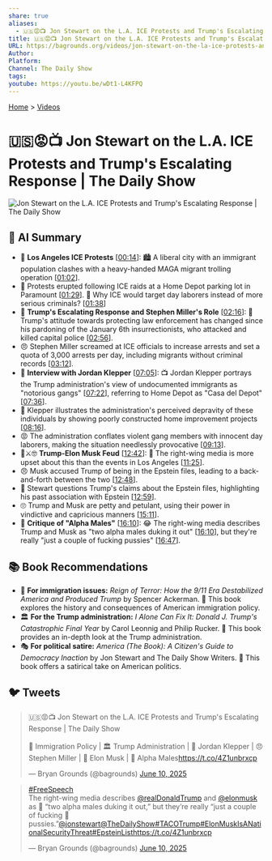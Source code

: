 ```yaml
---
share: true
aliases:
  - 🇺🇸😡📺 Jon Stewart on the L.A. ICE Protests and Trump's Escalating Response | The Daily Show
title: 🇺🇸😡📺 Jon Stewart on the L.A. ICE Protests and Trump's Escalating Response | The Daily Show
URL: https://bagrounds.org/videos/jon-stewart-on-the-la-ice-protests-and-trumps-escalating-response-the-daily-show
Author: 
Platform: 
Channel: The Daily Show
tags: 
youtube: https://youtu.be/wDt1-L4KFPQ
---
```

[Home](../index.md) > [Videos](./index.md)  
# 🇺🇸😡📺 Jon Stewart on the L.A. ICE Protests and Trump's Escalating Response | The Daily Show  
![Jon Stewart on the L.A. ICE Protests and Trump's Escalating Response | The Daily Show](https://youtu.be/wDt1-L4KFPQ)  
  
## 🤖 AI Summary  
* 📍 **Los Angeles ICE Protests** \[[00:14](http://www.youtube.com/watch?v=wDt1-L4KFPQ&t=14)\]: 🏙️ A liberal city with an immigrant population clashes with a heavy-handed MAGA migrant trolling operation \[[01:02](http://www.youtube.com/watch?v=wDt1-L4KFPQ&t=62)\].  
* 🚨 Protests erupted following ICE raids at a Home Depot parking lot in Paramount \[[01:29](http://www.youtube.com/watch?v=wDt1-L4KFPQ&t=89)\]. 🤔 Why ICE would target day laborers instead of more serious criminals? \[[01:38](http://www.youtube.com/watch?v=wDt1-L4KFPQ&t=98)\]  
* 📣 **Trump's Escalating Response and Stephen Miller's Role** \[[02:16](http://www.youtube.com/watch?v=wDt1-L4KFPQ&t=136)\]: 🚨 Trump's attitude towards protecting law enforcement has changed since his pardoning of the January 6th insurrectionists, who attacked and killed capital police \[[02:56](http://www.youtube.com/watch?v=wDt1-L4KFPQ&t=176)\].  
* 😠 Stephen Miller screamed at ICE officials to increase arrests and set a quota of 3,000 arrests per day, including migrants without criminal records \[[03:12](http://www.youtube.com/watch?v=wDt1-L4KFPQ&t=192)\].  
* 🎤 **Interview with Jordan Klepper** \[[07:05](http://www.youtube.com/watch?v=wDt1-L4KFPQ&t=425)\]: 📺 Jordan Klepper portrays the Trump administration's view of undocumented immigrants as "notorious gangs" \[[07:22](http://www.youtube.com/watch?v=wDt1-L4KFPQ&t=442)\], referring to Home Depot as "Casa del Depot" \[[07:36](http://www.youtube.com/watch?v=wDt1-L4KFPQ&t=456)\].  
* 🏡 Klepper illustrates the administration's perceived depravity of these individuals by showing poorly constructed home improvement projects \[[08:16](http://www.youtube.com/watch?v=wDt1-L4KFPQ&t=496)\].  
* 😡 The administration conflates violent gang members with innocent day laborers, making the situation needlessly provocative \[[09:13](http://www.youtube.com/watch?v=wDt1-L4KFPQ&t=553)\].  
* 👹⚔️🤓 **Trump-Elon Musk Feud** \[[12:42](http://www.youtube.com/watch?v=wDt1-L4KFPQ&t=762)\]: 📰 The right-wing media is more upset about this than the events in Los Angeles \[[11:25](http://www.youtube.com/watch?v=wDt1-L4KFPQ&t=685)\].  
* 😠 Musk accused Trump of being in the Epstein files, leading to a back-and-forth between the two \[[12:48](http://www.youtube.com/watch?v=wDt1-L4KFPQ&t=768)\].  
* 🤔 Stewart questions Trump's claims about the Epstein files, highlighting his past association with Epstein \[[12:59](http://www.youtube.com/watch?v=wDt1-L4KFPQ&t=779)\].  
* 🙄 Trump and Musk are petty and petulant, using their power in vindictive and capricious manners \[[15:11](http://www.youtube.com/watch?v=wDt1-L4KFPQ&t=911)\].  
* 🤡 **Critique of "Alpha Males"** \[[16:10](http://www.youtube.com/watch?v=wDt1-L4KFPQ&t=970)\]: 😂 The right-wing media describes Trump and Musk as "two alpha males duking it out" \[[16:10](http://www.youtube.com/watch?v=wDt1-L4KFPQ&t=970)\], but they're really "just a couple of fucking pussies" \[[16:47](http://www.youtube.com/watch?v=wDt1-L4KFPQ&t=1007)\].  
  
## 📚 Book Recommendations  
* 🛂 **For immigration issues:** *Reign of Terror: How the 9/11 Era Destabilized America and Produced Trump* by Spencer Ackerman. 📖 This book explores the history and consequences of American immigration policy.  
* 🏛️ **For the Trump administration:** *I Alone Can Fix It: Donald J. Trump's Catastrophic Final Year* by Carol Leonnig and Philip Rucker. 📖 This book provides an in-depth look at the Trump administration.  
* 🎭 **For political satire:** *America (The Book): A Citizen's Guide to Democracy Inaction* by Jon Stewart and The Daily Show Writers. 📖 This book offers a satirical take on American politics.  
  
## 🐦 Tweets  
<blockquote class="twitter-tweet" data-theme="dark"><p lang="en" dir="ltr">🇺🇸😡📺 Jon Stewart on the L.A. ICE Protests and Trump&#39;s Escalating Response | The Daily Show<br><br>🛂 Immigration Policy | 🏛️ Trump Administration | 🎤 Jordan Klepper | 😠 Stephen Miller | 👹 Elon Musk | 🤡 Alpha Males<a href="https://t.co/4Z1unbrxcp">https://t.co/4Z1unbrxcp</a></p>&mdash; Bryan Grounds (@bagrounds) <a href="https://twitter.com/bagrounds/status/1932496220808974636?ref_src=twsrc%5Etfw">June 10, 2025</a></blockquote> <script async src="https://platform.twitter.com/widgets.js" charset="utf-8"></script>  
  
<blockquote class="twitter-tweet" data-theme="dark"><p lang="en" dir="ltr"><a href="https://twitter.com/hashtag/FreeSpeech?src=hash&amp;ref_src=twsrc%5Etfw">#FreeSpeech</a><br>The right-wing media describes <a href="https://twitter.com/realDonaldTrump?ref_src=twsrc%5Etfw">@realDonaldTrump</a> and <a href="https://twitter.com/elonmusk?ref_src=twsrc%5Etfw">@elonmusk</a> as 🦍 “two alpha males duking it out,” but they’re really “just a couple of fucking 🍑 pussies.”<a href="https://twitter.com/jonstewart?ref_src=twsrc%5Etfw">@jonstewart</a><a href="https://twitter.com/TheDailyShow?ref_src=twsrc%5Etfw">@TheDailyShow</a><a href="https://twitter.com/hashtag/TACOTrump?src=hash&amp;ref_src=twsrc%5Etfw">#TACOTrump</a><a href="https://twitter.com/hashtag/ElonMuskIsANationalSecurityThreat?src=hash&amp;ref_src=twsrc%5Etfw">#ElonMuskIsANationalSecurityThreat</a><a href="https://twitter.com/hashtag/EpsteinList?src=hash&amp;ref_src=twsrc%5Etfw">#EpsteinList</a><a href="https://t.co/4Z1unbrxcp">https://t.co/4Z1unbrxcp</a></p>&mdash; Bryan Grounds (@bagrounds) <a href="https://twitter.com/bagrounds/status/1932499415513940235?ref_src=twsrc%5Etfw">June 10, 2025</a></blockquote> <script async src="https://platform.twitter.com/widgets.js" charset="utf-8"></script>  

